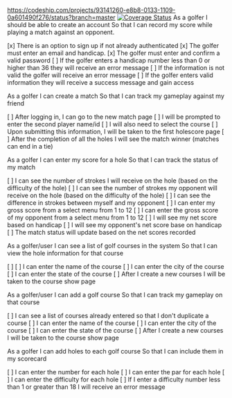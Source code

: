 https://codeship.com/projects/93141260-e8b8-0133-1109-0a601490f276/status?branch=master
[![Coverage Status](https://coveralls.io/repos/github/evanlouden/breakable_toy/badge.svg?branch=master)](https://coveralls.io/github/evanlouden/breakable_toy?branch=master)
As a golfer
I should be able to create an account
So that I can record my score while playing a match against an opponent.

[x] There is an option to sign up if not already authenticated
[x] The golfer must enter an email and handicap.
[x] The golfer must enter and confirm a valid password
[ ] If the golfer enters a handicap number less than 0 or higher than 36 they will receive an error message
[ ] If the information is not valid the golfer will receive an error message
[ ] If the golfer enters valid information they will receive a success message and gain access

As a golfer
I can create a match
So that I can track my gameplay against my friend

[ ] After logging in, I can go to the new match page
[ ] I will be prompted to enter the second player name/id
[ ] I will also need to select the course
[ ] Upon submitting this information, I will be taken to the first holescore page
[ ] After the completion of all the holes I will see the match winner (matches can end in a tie)

As a golfer
I can enter my score for a hole
So that I can track the status of my match

[ ] I can see the number of strokes I will receive on the hole (based on the difficulty of the hole)
[ ] I can see the number of strokes my opponent will receive on the hole (based on the difficulty of the hole)
[ ] I can see the difference in strokes between myself and my opponent
[ ] I can enter my gross score from a select menu from 1 to 12
[ ] I can enter the gross score of my opponent from a select menu from 1 to 12
[ ] I will see my net score based on handicap
[ ] I will see my opponent's net score base on handicap
[ ] The match status will update based on the net scores recorded

As a golfer/user
I can see a list of golf courses in the system
So that I can view the hole information for that course

[ ]
[ ] I can enter the name of the course
[ ] I can enter the city of the course
[ ] I can enter the state of the course
[ ] After I create a new courses I will be taken to the course show page

As a golfer/user
I can add a golf course
So that I can track my gameplay on that course

[ ] I can see a list of courses already entered so that I don't duplicate a course
[ ] I can enter the name of the course
[ ] I can enter the city of the course
[ ] I can enter the state of the course
[ ] After I create a new courses I will be taken to the course show page

As a golfer
I can add holes to each golf course
So that I can include them in my scorecard

[ ] I can enter the number for each hole
[ ] I can enter the par for each hole
[ ] I can enter the difficulty for each hole
[ ] If I enter a difficulty number less than 1 or greater than 18 I will receive an error message
